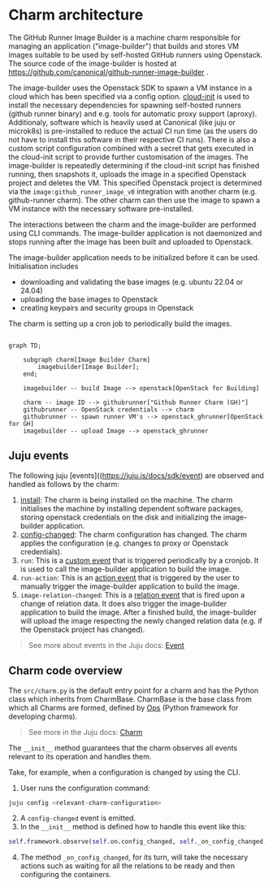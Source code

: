 # Charm architecture

The GitHub Runner Image Builder is a machine charm responsible for managing an application ("image-builder")
that builds and stores VM images suitable to be used by self-hosted GitHub runners using Openstack.
The source code of the image-builder is hosted at https://github.com/canonical/github-runner-image-builder . 

The image-builder uses the Openstack SDK to spawn a VM instance in a cloud which has 
been specified via a config option. [cloud-init](https://cloud-init.io/) is used to install the necessary dependencies for
spawning self-hosted runners (github runner binary) and e.g. tools for automatic proxy support (aproxy).
Additionaly, software which is heavily used at Canonical (like juju or microk8s) is pre-installed to
reduce the actual CI run time (as the users do not have to install this software in their respective
CI runs). There is also a custom script configuration combined with a secret that gets executed in 
the cloud-init script to provide further customisation of the images.
The image-builder is repeatedly determining if the cloud-init script has finished running, then
 snapshots it, uploads the image in a specified Openstack project and deletes the VM. This specified
Openstack project is determined via the `image:github_runner_image_v0` integration with another charm (e.g. github-runner charm).
The other charm can then use the image to spawn a VM instance with the necessary software pre-installed.

The interactions between the charm and the image-builder are performed using CLI commands. The image-builder
application is not daemonized and stops running after the image has been built and uploaded to Openstack.

The image-builder application needs to be initialized before it can be used. Initialisation includes

- downloading and validating the base images (e.g. ubuntu 22.04 or 24.04)
- uploading the base images to Openstack
- creating keypairs and security groups in Openstack

The charm is setting up a cron job to periodically build the images.



```mermaid

graph TD;

    subgraph charm[Image Builder Charm]
        imagebuilder[Image Builder];
    end;

    imagebuilder -- build Image --> openstack[OpenStack for Building]

    charm -- image ID --> githubrunner["Github Runner Charm (GH)"]
    githubrunner -- OpenStack credentials --> charm
    githubrunner -- spawn runner VM's --> openstack_ghrunner[OpenStack for GH]
    imagebuilder -- upload Image --> openstack_ghrunner
```


## Juju events

The following juju [events]((https://juju.is/docs/sdk/event) are observed and handled as follows by the charm:

1. [install](https://juju.is/docs/sdk/install-event): The charm is being installed on the machine. The charm initialises
the machine by installing dependent software packages, storing openstack credentials on the disk and
initializing the image-builder application.
2. [config-changed](https://juju.is/docs/sdk/config-changed-event): The charm configuration has changed. The charm
applies the configuration (e.g. changes to proxy or Openstack credentials).
3. `run`: This is a [custom event](https://juju.is/docs/sdk/custom-event) that is triggered periodically by a cronjob.
It is used to call the image-builder application to build the image.
4. `run-action`: This is an [action event](https://juju.is/docs/sdk/action-name-action-event) that is triggered by the user to 
manually trigger the image-builder application to build the image.
5. `image-relation-changed`: This is a [relation event](https://juju.is/docs/sdk/relation-events) that is
fired upon a change of relation data. It does also trigger the image-builder application to build the image. After a finished build, the image-builder
will upload the image respecting the newly changed relation data (e.g. if the Openstack project has changed).

   
> See more about events in the Juju docs: [Event](https://juju.is/docs/sdk/event)

## Charm code overview

The `src/charm.py` is the default entry point for a charm and has the <relevant-charm-class> Python class which inherits from CharmBase. CharmBase is the base class 
from which all Charms are formed, defined by [Ops](https://juju.is/docs/sdk/ops) (Python framework for developing charms).

> See more in the Juju docs: [Charm](https://juju.is/docs/sdk/constructs#heading--charm)

The `__init__` method guarantees that the charm observes all events relevant to its operation and handles them.

Take, for example, when a configuration is changed by using the CLI.

1. User runs the configuration command:
```bash
juju config <relevant-charm-configuration>
```
2. A `config-changed` event is emitted.
3. In the `__init__` method is defined how to handle this event like this:
```python
self.framework.observe(self.on.config_changed, self._on_config_changed)
```
4. The method `_on_config_changed`, for its turn, will take the necessary actions such as waiting for all the relations to be ready and then configuring the containers.